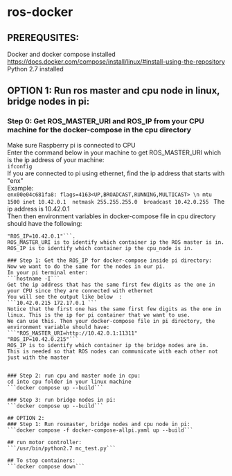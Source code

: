 # ros-docker

## PREREQUSITES:  
Docker and docker compose installed  
https://docs.docker.com/compose/install/linux/#install-using-the-repository  
Python 2.7 installed  

## OPTION 1: Run ros master and cpu node in linux, bridge nodes in pi:  

### Step 0: Get ROS_MASTER_URI and ROS_IP from your CPU machine for the docker-compose in the cpu directory
Make sure Raspberry pi is connected to CPU  
Enter the command below in your machine to get ROS_MASTER_URI which is the ip address of your machine:  
```ifconfig```  
If you are connected to pi using ethernet, find the ip address that starts with "enx"  
Example:  
```enx00e04c681fa8: flags=4163<UP,BROADCAST,RUNNING,MULTICAST> \n mtu 1500 inet 10.42.0.1  netmask 255.255.255.0  broadcast 10.42.0.255 ```
The ip address is 10.42.0.1  
Then then environment variables in docker-compose file in cpu directory should have the following:  
```"ROS_MASTER_URI=http://10.42.0.1:11311"  
"ROS_IP=10.42.0.1"```. 
ROS_MASTER_URI is to identify which container ip the ROS master is in.  
ROS_IP is to identify which container ip the cpu_node is in. 

### Step 1: Get the ROS_IP for docker-compose inside pi directory:  
Now we want to do the same for the nodes in our pi. 
In your pi terminal enter: 
```hostname -I```
Get the ip address that has the same first few digits as the one in your CPU since they are connected with ethernet
You will see the output like below  :
```10.42.0.215 172.17.0.1 ```  
Notice that the first one has the same first few digits as the one in linux. This is the ip for pi container that we want to use.  
We can use this. Then your docker-compose file in pi directory, the environment variable should have:  
```"ROS_MASTER_URI=http://10.42.0.1:11311"  
"ROS_IP=10.42.0.215"```  
ROS_IP is to identify which container ip the bridge nodes are in. 
This is needed so that ROS nodes can communicate with each other not just with the master  


### Step 2: run cpu and master node in cpu:  
cd into cpu folder in your linux machine  
```docker compose up --build```  

### Step 3: run bridge nodes in pi:  
```docker compose up --build``` 

## OPTION 2:  
### Step 1: Run rosmaster, bridge nodes and cpu node in pi:
```docker compose -f docker-compose-allpi.yaml up --build```

## run motor controller:  
```/usr/bin/python2.7 mc_test.py```  

## To stop containers:  
```docker compose down```
